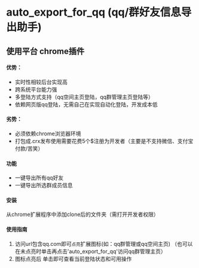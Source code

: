 # auto_export_for_qq (qq/群好友信息导出助手)
## 使用平台   chrome插件 

#### 优势：
*  实时性相较后台实现高
*  跨系统平台能力强
*  多登陆方式支持（qq空间主页登陆，qq群管理主页登陆等）
*  依赖网页版qq登陆，无需自己在实现自动化登陆，开发成本低

#### 劣势：
*  必须依赖chrome浏览器环境
*  打包成.crx发布使用需要花费5个$注册为开发者（主要是不支持微信、支付宝付款/苦笑）

#### 功能
*  一键导出所有qq好友
*  一键导出所选群成员信息

#### 安装
从chrome扩展程序中添加clone后的文件夹（需打开开发者权限）

#### 使用指南
1.  访问url包含qq.com即可`点亮`扩展图标(如：qq群管理或qq空间主页)
（也可以在未点亮时单击再点击'auto_export_for_qq'访问qq群管理主页）
2.  图标点亮后 单击即可查看当前登陆状态和可用操作
